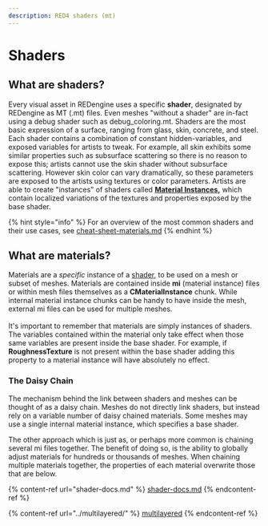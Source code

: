 ```yaml
---
description: RED4 shaders (mt)
---
```


# Shaders

## What are shaders?

Every visual asset in REDengine uses a specific **shader**, designated by REDengine as MT (.mt) files. Even meshes "without a shader" are in-fact using a debug shader such as debug\_coloring.mt. Shaders are the most basic expression of a surface, ranging from glass, skin, concrete, and steel. Each shader contains a combination of constant hidden-variables, and exposed variables for artists to tweak. For example, all skin exhibits some similar properties such as subsurface scattering so there is no reason to expose this; artists cannot use the skin shader without subsurface scattering. However skin color can vary dramatically, so these parameters are exposed to the artists using textures or color parameters. Artists are able to create "instances" of shaders called [**Material Instances**](../../files-and-what-they-do/re-using-materials-.mi.md)**,** which contain localized variations of the textures and properties exposed by the base shader.

{% hint style="info" %}
For an overview of the most common shaders and their use cases, see [cheat-sheet-materials.md](../../references-lists-and-overviews/cheat-sheet-materials.md "mention")
{% endhint %}

## What are materials?

Materials are a _specific_ instance of a [shader](./), to be used on a mesh or subset of meshes. Materials are contained inside **mi** (material instance) files or within mesh files themselves as a **CMaterialInstance** chunk. While internal material instance chunks can be handy to have inside the mesh, external mi files can be used for multiple meshes.\
\
It's important to remember that materials are simply instances of shaders. The variables contained within the material only take effect when those same variables are present inside the base shader. For example, if **RoughnessTexture** is not present within the base shader adding this property to a material instance will have absolutely no effect.

### The Daisy Chain

The mechanism behind the link between shaders and meshes can be thought of as a daisy chain. Meshes do not directly link shaders, but instead rely on a variable number of daisy chained materials. Some meshes may use a single internal material instance, which specifies a base shader.

The other approach which is just as, or perhaps more common is chaining several mi files together. The benefit of doing so, is the ability to globally adjust materials for hundreds or thousands of meshes. When chaining multiple materials together, the properties of each material overwrite those that are below.

{% content-ref url="shader-docs.md" %}
[shader-docs.md](shader-docs.md)
{% endcontent-ref %}

{% content-ref url="../multilayered/" %}
[multilayered](../multilayered/)
{% endcontent-ref %}
